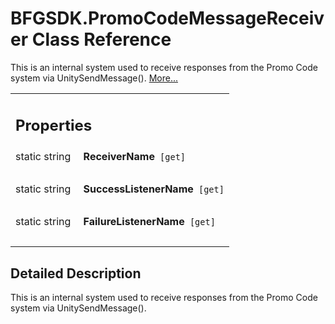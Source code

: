 # BFGSDK.PromoCodeMessageReceiver Class Reference

<div class="contents"><p>This is an internal system used to receive responses from the Promo Code system via UnitySendMessage().    <a href="class_b_f_g_s_d_k_1_1_promo_code_message_receiver.html#details">More...</a></p><table class="memberdecls"><tr class="heading"><td colspan="2"><h2 class="groupheader"><a id="properties" name="properties"></a> Properties</h2></td></tr><tr class="memitem:adcf3857428f14d3a557f9441cd025c7d"><td class="memItemLeft" align="right" valign="top"><a id="adcf3857428f14d3a557f9441cd025c7d" name="adcf3857428f14d3a557f9441cd025c7d"></a> static string&#160;</td><td class="memItemRight" valign="bottom"><b>ReceiverName</b><code> [get]</code></td></tr><tr class="separator:adcf3857428f14d3a557f9441cd025c7d"><td class="memSeparator" colspan="2">&#160;</td></tr><tr class="memitem:aa8c91cb64e4c3dbc2494aa263f41a0fe"><td class="memItemLeft" align="right" valign="top"><a id="aa8c91cb64e4c3dbc2494aa263f41a0fe" name="aa8c91cb64e4c3dbc2494aa263f41a0fe"></a> static string&#160;</td><td class="memItemRight" valign="bottom"><b>SuccessListenerName</b><code> [get]</code></td></tr><tr class="separator:aa8c91cb64e4c3dbc2494aa263f41a0fe"><td class="memSeparator" colspan="2">&#160;</td></tr><tr class="memitem:a846541966871779d2b2353464171f902"><td class="memItemLeft" align="right" valign="top"><a id="a846541966871779d2b2353464171f902" name="a846541966871779d2b2353464171f902"></a> static string&#160;</td><td class="memItemRight" valign="bottom"><b>FailureListenerName</b><code> [get]</code></td></tr><tr class="separator:a846541966871779d2b2353464171f902"><td class="memSeparator" colspan="2">&#160;</td></tr></table><a name="details" id="details"></a><h2 class="groupheader">Detailed Description</h2><div class="textblock"><p >This is an internal system used to receive responses from the Promo Code system via UnitySendMessage(). </p></div></div> 
